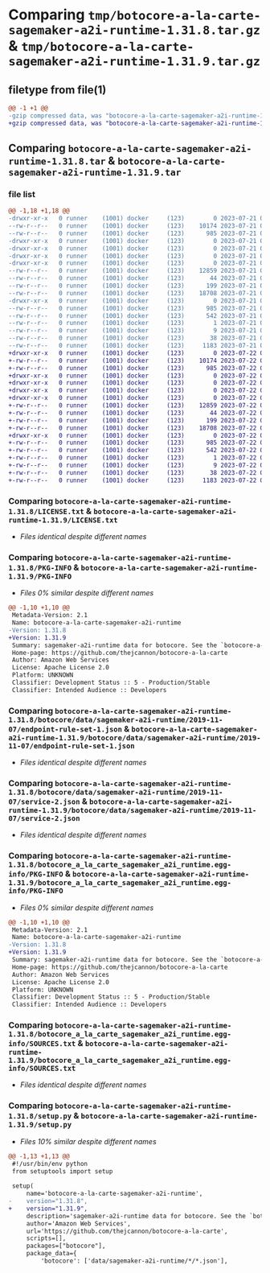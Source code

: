 # Comparing `tmp/botocore-a-la-carte-sagemaker-a2i-runtime-1.31.8.tar.gz` & `tmp/botocore-a-la-carte-sagemaker-a2i-runtime-1.31.9.tar.gz`

## filetype from file(1)

```diff
@@ -1 +1 @@
-gzip compressed data, was "botocore-a-la-carte-sagemaker-a2i-runtime-1.31.8.tar", last modified: Fri Jul 21 01:21:54 2023, max compression
+gzip compressed data, was "botocore-a-la-carte-sagemaker-a2i-runtime-1.31.9.tar", last modified: Sat Jul 22 01:20:55 2023, max compression
```

## Comparing `botocore-a-la-carte-sagemaker-a2i-runtime-1.31.8.tar` & `botocore-a-la-carte-sagemaker-a2i-runtime-1.31.9.tar`

### file list

```diff
@@ -1,18 +1,18 @@
-drwxr-xr-x   0 runner    (1001) docker     (123)        0 2023-07-21 01:21:54.707538 botocore-a-la-carte-sagemaker-a2i-runtime-1.31.8/
--rw-r--r--   0 runner    (1001) docker     (123)    10174 2023-07-21 01:21:54.000000 botocore-a-la-carte-sagemaker-a2i-runtime-1.31.8/LICENSE.txt
--rw-r--r--   0 runner    (1001) docker     (123)      985 2023-07-21 01:21:54.707538 botocore-a-la-carte-sagemaker-a2i-runtime-1.31.8/PKG-INFO
-drwxr-xr-x   0 runner    (1001) docker     (123)        0 2023-07-21 01:21:54.707538 botocore-a-la-carte-sagemaker-a2i-runtime-1.31.8/botocore/
-drwxr-xr-x   0 runner    (1001) docker     (123)        0 2023-07-21 01:21:54.707538 botocore-a-la-carte-sagemaker-a2i-runtime-1.31.8/botocore/data/
-drwxr-xr-x   0 runner    (1001) docker     (123)        0 2023-07-21 01:21:54.707538 botocore-a-la-carte-sagemaker-a2i-runtime-1.31.8/botocore/data/sagemaker-a2i-runtime/
-drwxr-xr-x   0 runner    (1001) docker     (123)        0 2023-07-21 01:21:54.707538 botocore-a-la-carte-sagemaker-a2i-runtime-1.31.8/botocore/data/sagemaker-a2i-runtime/2019-11-07/
--rw-r--r--   0 runner    (1001) docker     (123)    12859 2023-07-21 01:21:06.000000 botocore-a-la-carte-sagemaker-a2i-runtime-1.31.8/botocore/data/sagemaker-a2i-runtime/2019-11-07/endpoint-rule-set-1.json
--rw-r--r--   0 runner    (1001) docker     (123)       44 2023-07-21 01:21:06.000000 botocore-a-la-carte-sagemaker-a2i-runtime-1.31.8/botocore/data/sagemaker-a2i-runtime/2019-11-07/examples-1.json
--rw-r--r--   0 runner    (1001) docker     (123)      199 2023-07-21 01:21:06.000000 botocore-a-la-carte-sagemaker-a2i-runtime-1.31.8/botocore/data/sagemaker-a2i-runtime/2019-11-07/paginators-1.json
--rw-r--r--   0 runner    (1001) docker     (123)    18708 2023-07-21 01:21:06.000000 botocore-a-la-carte-sagemaker-a2i-runtime-1.31.8/botocore/data/sagemaker-a2i-runtime/2019-11-07/service-2.json
-drwxr-xr-x   0 runner    (1001) docker     (123)        0 2023-07-21 01:21:54.707538 botocore-a-la-carte-sagemaker-a2i-runtime-1.31.8/botocore_a_la_carte_sagemaker_a2i_runtime.egg-info/
--rw-r--r--   0 runner    (1001) docker     (123)      985 2023-07-21 01:21:54.000000 botocore-a-la-carte-sagemaker-a2i-runtime-1.31.8/botocore_a_la_carte_sagemaker_a2i_runtime.egg-info/PKG-INFO
--rw-r--r--   0 runner    (1001) docker     (123)      542 2023-07-21 01:21:54.000000 botocore-a-la-carte-sagemaker-a2i-runtime-1.31.8/botocore_a_la_carte_sagemaker_a2i_runtime.egg-info/SOURCES.txt
--rw-r--r--   0 runner    (1001) docker     (123)        1 2023-07-21 01:21:54.000000 botocore-a-la-carte-sagemaker-a2i-runtime-1.31.8/botocore_a_la_carte_sagemaker_a2i_runtime.egg-info/dependency_links.txt
--rw-r--r--   0 runner    (1001) docker     (123)        9 2023-07-21 01:21:54.000000 botocore-a-la-carte-sagemaker-a2i-runtime-1.31.8/botocore_a_la_carte_sagemaker_a2i_runtime.egg-info/top_level.txt
--rw-r--r--   0 runner    (1001) docker     (123)       38 2023-07-21 01:21:54.707538 botocore-a-la-carte-sagemaker-a2i-runtime-1.31.8/setup.cfg
--rw-r--r--   0 runner    (1001) docker     (123)     1183 2023-07-21 01:21:54.000000 botocore-a-la-carte-sagemaker-a2i-runtime-1.31.8/setup.py
+drwxr-xr-x   0 runner    (1001) docker     (123)        0 2023-07-22 01:20:55.557388 botocore-a-la-carte-sagemaker-a2i-runtime-1.31.9/
+-rw-r--r--   0 runner    (1001) docker     (123)    10174 2023-07-22 01:20:55.000000 botocore-a-la-carte-sagemaker-a2i-runtime-1.31.9/LICENSE.txt
+-rw-r--r--   0 runner    (1001) docker     (123)      985 2023-07-22 01:20:55.557388 botocore-a-la-carte-sagemaker-a2i-runtime-1.31.9/PKG-INFO
+drwxr-xr-x   0 runner    (1001) docker     (123)        0 2023-07-22 01:20:55.557388 botocore-a-la-carte-sagemaker-a2i-runtime-1.31.9/botocore/
+drwxr-xr-x   0 runner    (1001) docker     (123)        0 2023-07-22 01:20:55.557388 botocore-a-la-carte-sagemaker-a2i-runtime-1.31.9/botocore/data/
+drwxr-xr-x   0 runner    (1001) docker     (123)        0 2023-07-22 01:20:55.557388 botocore-a-la-carte-sagemaker-a2i-runtime-1.31.9/botocore/data/sagemaker-a2i-runtime/
+drwxr-xr-x   0 runner    (1001) docker     (123)        0 2023-07-22 01:20:55.557388 botocore-a-la-carte-sagemaker-a2i-runtime-1.31.9/botocore/data/sagemaker-a2i-runtime/2019-11-07/
+-rw-r--r--   0 runner    (1001) docker     (123)    12859 2023-07-22 01:20:09.000000 botocore-a-la-carte-sagemaker-a2i-runtime-1.31.9/botocore/data/sagemaker-a2i-runtime/2019-11-07/endpoint-rule-set-1.json
+-rw-r--r--   0 runner    (1001) docker     (123)       44 2023-07-22 01:20:09.000000 botocore-a-la-carte-sagemaker-a2i-runtime-1.31.9/botocore/data/sagemaker-a2i-runtime/2019-11-07/examples-1.json
+-rw-r--r--   0 runner    (1001) docker     (123)      199 2023-07-22 01:20:09.000000 botocore-a-la-carte-sagemaker-a2i-runtime-1.31.9/botocore/data/sagemaker-a2i-runtime/2019-11-07/paginators-1.json
+-rw-r--r--   0 runner    (1001) docker     (123)    18708 2023-07-22 01:20:09.000000 botocore-a-la-carte-sagemaker-a2i-runtime-1.31.9/botocore/data/sagemaker-a2i-runtime/2019-11-07/service-2.json
+drwxr-xr-x   0 runner    (1001) docker     (123)        0 2023-07-22 01:20:55.557388 botocore-a-la-carte-sagemaker-a2i-runtime-1.31.9/botocore_a_la_carte_sagemaker_a2i_runtime.egg-info/
+-rw-r--r--   0 runner    (1001) docker     (123)      985 2023-07-22 01:20:55.000000 botocore-a-la-carte-sagemaker-a2i-runtime-1.31.9/botocore_a_la_carte_sagemaker_a2i_runtime.egg-info/PKG-INFO
+-rw-r--r--   0 runner    (1001) docker     (123)      542 2023-07-22 01:20:55.000000 botocore-a-la-carte-sagemaker-a2i-runtime-1.31.9/botocore_a_la_carte_sagemaker_a2i_runtime.egg-info/SOURCES.txt
+-rw-r--r--   0 runner    (1001) docker     (123)        1 2023-07-22 01:20:55.000000 botocore-a-la-carte-sagemaker-a2i-runtime-1.31.9/botocore_a_la_carte_sagemaker_a2i_runtime.egg-info/dependency_links.txt
+-rw-r--r--   0 runner    (1001) docker     (123)        9 2023-07-22 01:20:55.000000 botocore-a-la-carte-sagemaker-a2i-runtime-1.31.9/botocore_a_la_carte_sagemaker_a2i_runtime.egg-info/top_level.txt
+-rw-r--r--   0 runner    (1001) docker     (123)       38 2023-07-22 01:20:55.557388 botocore-a-la-carte-sagemaker-a2i-runtime-1.31.9/setup.cfg
+-rw-r--r--   0 runner    (1001) docker     (123)     1183 2023-07-22 01:20:55.000000 botocore-a-la-carte-sagemaker-a2i-runtime-1.31.9/setup.py
```

### Comparing `botocore-a-la-carte-sagemaker-a2i-runtime-1.31.8/LICENSE.txt` & `botocore-a-la-carte-sagemaker-a2i-runtime-1.31.9/LICENSE.txt`

 * *Files identical despite different names*

### Comparing `botocore-a-la-carte-sagemaker-a2i-runtime-1.31.8/PKG-INFO` & `botocore-a-la-carte-sagemaker-a2i-runtime-1.31.9/PKG-INFO`

 * *Files 0% similar despite different names*

```diff
@@ -1,10 +1,10 @@
 Metadata-Version: 2.1
 Name: botocore-a-la-carte-sagemaker-a2i-runtime
-Version: 1.31.8
+Version: 1.31.9
 Summary: sagemaker-a2i-runtime data for botocore. See the `botocore-a-la-carte` package for more info.
 Home-page: https://github.com/thejcannon/botocore-a-la-carte
 Author: Amazon Web Services
 License: Apache License 2.0
 Platform: UNKNOWN
 Classifier: Development Status :: 5 - Production/Stable
 Classifier: Intended Audience :: Developers
```

### Comparing `botocore-a-la-carte-sagemaker-a2i-runtime-1.31.8/botocore/data/sagemaker-a2i-runtime/2019-11-07/endpoint-rule-set-1.json` & `botocore-a-la-carte-sagemaker-a2i-runtime-1.31.9/botocore/data/sagemaker-a2i-runtime/2019-11-07/endpoint-rule-set-1.json`

 * *Files identical despite different names*

### Comparing `botocore-a-la-carte-sagemaker-a2i-runtime-1.31.8/botocore/data/sagemaker-a2i-runtime/2019-11-07/service-2.json` & `botocore-a-la-carte-sagemaker-a2i-runtime-1.31.9/botocore/data/sagemaker-a2i-runtime/2019-11-07/service-2.json`

 * *Files identical despite different names*

### Comparing `botocore-a-la-carte-sagemaker-a2i-runtime-1.31.8/botocore_a_la_carte_sagemaker_a2i_runtime.egg-info/PKG-INFO` & `botocore-a-la-carte-sagemaker-a2i-runtime-1.31.9/botocore_a_la_carte_sagemaker_a2i_runtime.egg-info/PKG-INFO`

 * *Files 0% similar despite different names*

```diff
@@ -1,10 +1,10 @@
 Metadata-Version: 2.1
 Name: botocore-a-la-carte-sagemaker-a2i-runtime
-Version: 1.31.8
+Version: 1.31.9
 Summary: sagemaker-a2i-runtime data for botocore. See the `botocore-a-la-carte` package for more info.
 Home-page: https://github.com/thejcannon/botocore-a-la-carte
 Author: Amazon Web Services
 License: Apache License 2.0
 Platform: UNKNOWN
 Classifier: Development Status :: 5 - Production/Stable
 Classifier: Intended Audience :: Developers
```

### Comparing `botocore-a-la-carte-sagemaker-a2i-runtime-1.31.8/botocore_a_la_carte_sagemaker_a2i_runtime.egg-info/SOURCES.txt` & `botocore-a-la-carte-sagemaker-a2i-runtime-1.31.9/botocore_a_la_carte_sagemaker_a2i_runtime.egg-info/SOURCES.txt`

 * *Files identical despite different names*

### Comparing `botocore-a-la-carte-sagemaker-a2i-runtime-1.31.8/setup.py` & `botocore-a-la-carte-sagemaker-a2i-runtime-1.31.9/setup.py`

 * *Files 10% similar despite different names*

```diff
@@ -1,13 +1,13 @@
 #!/usr/bin/env python
 from setuptools import setup
 
 setup(
     name='botocore-a-la-carte-sagemaker-a2i-runtime',
-    version="1.31.8",
+    version="1.31.9",
     description='sagemaker-a2i-runtime data for botocore. See the `botocore-a-la-carte` package for more info.',
     author='Amazon Web Services',
     url='https://github.com/thejcannon/botocore-a-la-carte',
     scripts=[],
     packages=["botocore"],
     package_data={
         'botocore': ['data/sagemaker-a2i-runtime/*/*.json'],
```

